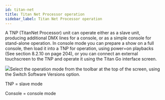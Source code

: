 ```yaml
---
id: titan-net
title: Titan Net Processor operation
sidebar_label: Titan Net Processor operation
---
```


A TNP (TitanNet Processor) unit can operate either as a slave unit,
producing additional DMX lines for a console, or as a simple console for
stand-alone operation. In console mode you can prepare a show on a full
console, then load it into a TNP for operation, using power=on playbacks
(See section 8.2.10 on page 204), or you can connect an external
touchscreen to the TNP and operate it using the Titan Go interface
screen.

![](/docs/images/image47.jpeg)Select the operation mode from the toolbar
at the top of the screen, using the Switch Software Versions option.

TNP = slave mode

Console = console mode
